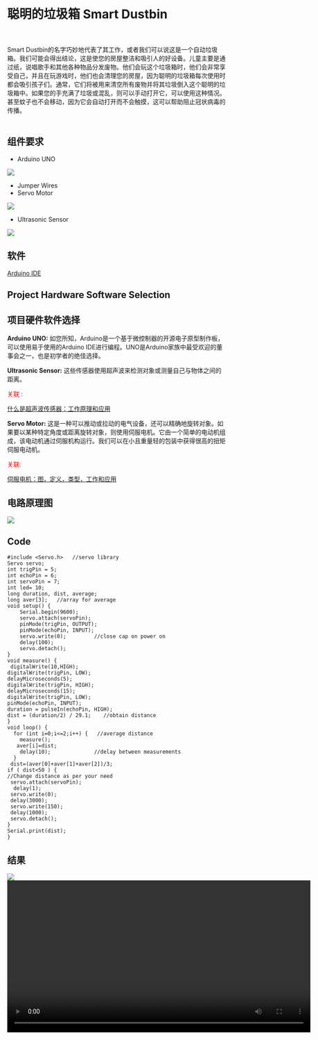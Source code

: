# 聪明的垃圾箱 Smart Dustbin
<br>
<br>
Smart Dustbin的名字巧妙地代表了其工作，或者我们可以说这是一个自动垃圾箱。我们可能会得出结论，这是使您的房屋整洁和吸引人的好设备。儿童主要是通过纸，说唱歌手和其他各种物品分发废物。他们会玩这个垃圾箱时，他们会非常享受自己，并且在玩游戏时，他们也会清理您的房屋，因为聪明的垃圾箱每次使用时都会吸引孩子们。通常，它们将被用来清空所有废物并将其垃圾倒入这个聪明的垃圾箱中。如果您的手充满了垃圾或混乱，则可以手动打开它，可以使用这种情况。甚至蚊子也不会移动，因为它会自动打开而不会触摸，这可以帮助阻止冠状病毒的传播。
<BR><BR>

## 组件要求

* Arduino UNO<br>
<img src="PM\AD\Ultrasonic\uno.jpg">

* Jumper Wires<br>
* Servo Motor<br>
<img src="PM\AD\Ultrasonic\servo.jpg">

* Ultrasonic Sensor<br>
<img src="PM\AD\Ultrasonic\ultrasound.jpg">


## **软件**

[Arduino IDE](https://www.arduino.cc/en/software)

## **Project Hardware Software Selection**
## **项目硬件软件选择**

**Arduino UNO:** 如您所知，Arduino是一个基于微控制器的开源电子原型制作板，可以使用易于使用的Arduino IDE进行编程。UNO是Arduino家族中最受欢迎的董事会之一，也是初学者的绝佳选择。

**Ultrasonic Sensor:** 这些传感器使用超声波来检测对象或测量自己与物体之间的距离。

<span style="color:red">关联 :</span>

[什么是超声波传感器：工作原理和应用](https://robocraze.com/blogs/post/what-is-ultrasonic-sensor)

**Servo Motor:** 这是一种可以推动或拉动的电气设备，还可以精确地旋转对象。如果要以某种特定角度或距离旋转对象，则使用伺服电机。它由一个简单的电动机组成，该电动机通过伺服机构运行。我们可以在小且重量轻的包装中获得很高的扭矩伺服电动机。

<span style="color:red">关联:</span>

[伺服电机：图，定义，类型，工作和应用](https://www.theengineerspost.com/servo-motor/)



## **电路原理图**

<img src="PM\AD\Ultrasonic\circuit.png" >

## **Code**

    #include <Servo.h>   //servo library
    Servo servo;
    int trigPin = 5;
    int echoPin = 6;  
    int servoPin = 7;
    int led= 10;
    long duration, dist, average;  
    long aver[3];   //array for average
    void setup() {
        Serial.begin(9600);
        servo.attach(servoPin);
        pinMode(trigPin, OUTPUT);
        pinMode(echoPin, INPUT);
        servo.write(0);         //close cap on power on
        delay(100);
        servo.detach();
    }
    void measure() {
     digitalWrite(10,HIGH);
    digitalWrite(trigPin, LOW);
    delayMicroseconds(5);
    digitalWrite(trigPin, HIGH);
    delayMicroseconds(15);
    digitalWrite(trigPin, LOW);
    pinMode(echoPin, INPUT);
    duration = pulseIn(echoPin, HIGH);
    dist = (duration/2) / 29.1;    //obtain distance
    }
    void loop() {
      for (int i=0;i<=2;i++) {   //average distance
        measure();
       aver[i]=dist;
        delay(10);              //delay between measurements
      }
     dist=(aver[0]+aver[1]+aver[2])/3;
    if ( dist<50 ) {
    //Change distance as per your need
     servo.attach(servoPin);
      delay(1);
     servo.write(0);
     delay(3000);
     servo.write(150);
     delay(1000);
     servo.detach();
    }
    Serial.print(dist);
    }


## **结果**


<img src="PM\AD\Ultrasonic\img 2.png">

<video width="700" controls>
  <source src="PM\AD\Ultrasonic\video.mp4" type="video/mp4">
  <source src="PM\AD\Ultrasonic\video.ogg" type="video/ogg">
Your browser does not support the video tag.
</video>
